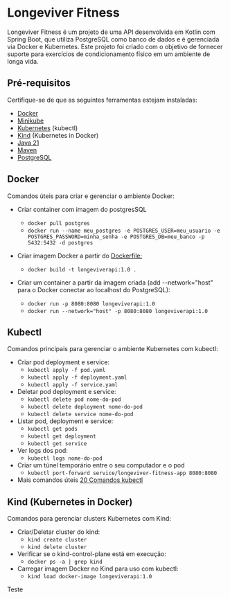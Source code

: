 # Longeviver Fitness

Longeviver Fitness é um projeto de uma API desenvolvida em Kotlin com Spring Boot, que utiliza PostgreSQL como banco de
dados e é gerenciada via Docker e Kubernetes. Este projeto foi criado com o objetivo de fornecer suporte para exercícios
de condicionamento físico em um ambiente de longa vida.

## Pré-requisitos

Certifique-se de que as seguintes ferramentas estejam instaladas:

* [Docker](https://docs.docker.com/engine/install/ubuntu/)
* [Minikube](https://minikube.sigs.k8s.io/docs/start/?arch=%2Flinux%2Fx86-64%2Fstable%2Fbinary+download)
* [Kubernetes](https://kubernetes.io/docs/tasks/tools/install-kubectl-linux/) (kubectl)
* [Kind](https://kind.sigs.k8s.io/docs/user/quick-start/) (Kubernetes in Docker)
* [Java 21](https://www.oracle.com/java/technologies/javase/jdk21-archive-downloads.html)
* [Maven](https://maven.apache.org/)
* [PostgreSQL](https://www.postgresql.org/download/)

## Docker

Comandos úteis para criar e gerenciar o ambiente Docker:

* Criar container com imagem do postgresSQL
   * `docker pull postgres`
   * `docker run --name meu_postgres -e POSTGRES_USER=meu_usuario -e POSTGRES_PASSWORD=minha_senha -e POSTGRES_DB=meu_banco -p 5432:5432 -d postgres`


* Criar imagem Docker a partir do [Dockerfile:](Dockerfile)
    * `docker build -t longeviverapi:1.0 .`
* Criar um container a partir da imagem criada (add --network="host" para o Docker conectar ao localhost do PostgreSQL):
    * `docker run -p 8080:8080 longeviverapi:1.0`
    * `docker run --network="host" -p 8080:8080 longeviverapi:1.0`

## Kubectl

Comandos principais para gerenciar o ambiente Kubernetes com kubectl:

* Criar pod deployment e service:
    * `kubectl apply -f pod.yaml`
    * `kubectl apply -f deployment.yaml`
    * `kubectl apply -f service.yaml`
* Deletar pod deployment e service:
    * `kubectl delete pod nome-do-pod`
    * `kubectl delete deployment nome-do-pod`
    * `kubectl delete service nome-do-pod`
* Listar pod, deployment e service:
    * `kubectl get pods`
    * `kubectl get deployment`
    * `kubectl get service`
* Ver logs dos pod:
    * `kubectl logs nome-do-pod`
* Criar um túnel temporário entre o seu computador e o pod
    * `kubectl port-forward service/longeviver-fitness-app 8080:8080`
* Mais comandos
  úteis [20 Comandos kubectl](https://nerdexpert.com.br/20-principais-comandos-kubectl-que-um-devops-deve-dominar/#google_vignette)

## Kind (Kubernetes in Docker)

Comandos para gerenciar clusters Kubernetes com Kind:

* Criar/Deletar cluster do kind: 
  * `kind create cluster`
  * `kind delete cluster`
* Verificar se o kind-control-plane está em execução:
  * `docker ps -a | grep kind`
* Carregar imagem Docker no Kind para uso com kubectl:
  * `kind load docker-image longeviverapi:1.0`
  
Teste